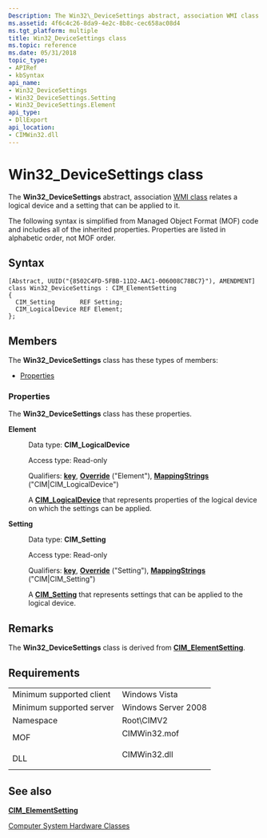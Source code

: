```yaml
---
Description: The Win32\_DeviceSettings abstract, association WMI class relates a logical device and a setting that can be applied to it.
ms.assetid: 4f6c4c26-8da9-4e2c-8b8c-cec658ac08d4
ms.tgt_platform: multiple
title: Win32_DeviceSettings class
ms.topic: reference
ms.date: 05/31/2018
topic_type: 
- APIRef
- kbSyntax
api_name: 
- Win32_DeviceSettings
- Win32_DeviceSettings.Setting
- Win32_DeviceSettings.Element
api_type: 
- DllExport
api_location: 
- CIMWin32.dll
---
```


# Win32\_DeviceSettings class

The **Win32\_DeviceSettings** abstract, association [WMI class](/windows/desktop/WmiSdk/retrieving-a-class) relates a logical device and a setting that can be applied to it.

The following syntax is simplified from Managed Object Format (MOF) code and includes all of the inherited properties. Properties are listed in alphabetic order, not MOF order.

## Syntax

``` syntax
[Abstract, UUID("{8502C4FD-5FBB-11D2-AAC1-006008C78BC7}"), AMENDMENT]
class Win32_DeviceSettings : CIM_ElementSetting
{
  CIM_Setting       REF Setting;
  CIM_LogicalDevice REF Element;
};
```

## Members

The **Win32\_DeviceSettings** class has these types of members:

-   [Properties](#properties)

### Properties

The **Win32\_DeviceSettings** class has these properties.

<dl> <dt>

**Element**
</dt> <dd> <dl> <dt>

Data type: **CIM\_LogicalDevice**
</dt> <dt>

Access type: Read-only
</dt> <dt>

Qualifiers: [**key**](/windows/desktop/WmiSdk/key-qualifier), [**Override**](/windows/desktop/WmiSdk/standard-qualifiers) ("Element"), [**MappingStrings**](/windows/desktop/WmiSdk/standard-qualifiers) ("CIM\|CIM\_LogicalDevice")
</dt> </dl>

A [**CIM\_LogicalDevice**](cim-logicaldevice.md) that represents properties of the logical device on which the settings can be applied.

</dd> <dt>

**Setting**
</dt> <dd> <dl> <dt>

Data type: **CIM\_Setting**
</dt> <dt>

Access type: Read-only
</dt> <dt>

Qualifiers: [**key**](/windows/desktop/WmiSdk/key-qualifier), [**Override**](/windows/desktop/WmiSdk/standard-qualifiers) ("Setting"), [**MappingStrings**](/windows/desktop/WmiSdk/standard-qualifiers) ("CIM\|CIM\_Setting")
</dt> </dl>

A [**CIM\_Setting**](cim-setting.md) that represents settings that can be applied to the logical device.

</dd> </dl>

## Remarks

The **Win32\_DeviceSettings** class is derived from [**CIM\_ElementSetting**](cim-elementsetting.md).

## Requirements



|                                     |                                                                                         |
|-------------------------------------|-----------------------------------------------------------------------------------------|
| Minimum supported client<br/> | Windows Vista<br/>                                                                |
| Minimum supported server<br/> | Windows Server 2008<br/>                                                          |
| Namespace<br/>                | Root\\CIMV2<br/>                                                                  |
| MOF<br/>                      | <dl> <dt>CIMWin32.mof</dt> </dl> |
| DLL<br/>                      | <dl> <dt>CIMWin32.dll</dt> </dl> |



## See also

<dl> <dt>

[**CIM\_ElementSetting**](cim-elementsetting.md)
</dt> <dt>

[Computer System Hardware Classes](computer-system-hardware-classes.md)
</dt> </dl>

 


